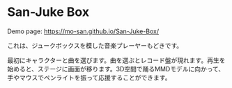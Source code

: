 # San-Juke Box

Demo page: https://mo-san.github.io/San-Juke-Box/

これは、ジュークボックスを模した音楽プレーヤーもどきです。

最初にキャラクターと曲を選びます。曲を選ぶとレコード盤が現れます。再生を始めると、ステージに画面が移ります。3D空間で踊るMMDモデルに向かって、手やマウスでペンライトを振って応援することができます。

<!--
カメラを使って自分の手でライトを振ることで、非接触でもコンサートの臨場感を味わえる…はずでしたが、この機能は現在Chromeでは動きません。Firefoxでのみ動作を確認しております。

多言語対応に力を入れました。単にメッセージが外国語になるのは当然として、画面左手には、歌詞のふりがなが表示されます。一般に歌詞では特殊な読み方をするものもあるので（今回の入賞曲でもいくつか見られます）、日本語学習者にはあるとうれしい機能だと思います。
-->
